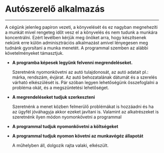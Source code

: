 # Autószerelő alkalmazás
-------------------------
A cégünk jelenleg papíron vezeti, a könyvelését és ez nagyban megnehezíti a munkát mivel rengeteg időt vesz el a könyvelés és nem tudunk a munkára koncentrálni. Ezért levélben kérjük meg önöket arra, hogy készítsenek nekünk erre külön adminisztrációs alkalmazást amivel lényegesen meg tudnánk gyorsítani a munka menetét. A programmal szemben az alábbi követelményeket támasztjuk. 

- **A programba képesek legyünk felvenni megrendeléseket.** 

  Szeretnénk nyomonkövetni az autó tulajdonosát, az autó adatait pl.: márka, rendszám, évjárat. Az autó behozatalának dátumát és a szerelés várható elkészülését is. Pár szóban legyen lehetőségünk összefoglalni a probléma okát, és a megszüntetési lehetőséget.

- **A megrendeléseket tudjuk szerkeszteni**

  Szeretnénk a menet közben felmerülő problémákat is hozzáadni és ha az ügyfél jóváhagyja akkor ezeket javítani is. Valamint az alkatrészeket is szeretnénk ilyen módon nyomonkövetni a programmal

- **A programmal tudjuk nyomonkövetni a költségeket**
- **A programmal tudjuk nyomon követni az munkavégéz állapotát**

   A műhelyben áll, dolgozik rajta valaki, elkészült.